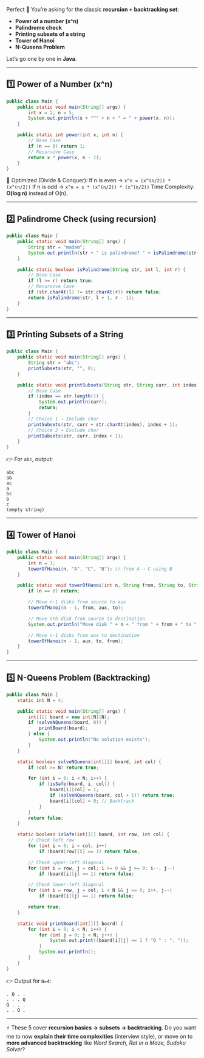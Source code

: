 Perfect 🚀 You’re asking for the classic **recursion + backtracking set**:

* **Power of a number (x^n)**
* **Palindrome check**
* **Printing subsets of a string**
* **Tower of Hanoi**
* **N-Queens Problem**

Let’s go one by one in **Java**.

---

## 1️⃣ Power of a Number (x^n)

```java
public class Main {
    public static void main(String[] args) {
        int x = 2, n = 5;
        System.out.println(x + "^" + n + " = " + power(x, n));
    }

    public static int power(int x, int n) {
        // Base Case
        if (n == 0) return 1;
        // Recursive Case
        return x * power(x, n - 1);
    }
}
```

📌 Optimized (Divide & Conquer):
If n is even → `x^n = (x^(n/2)) * (x^(n/2))`
If n is odd → `x^n = x * (x^(n/2)) * (x^(n/2))`
Time Complexity: **O(log n)** instead of O(n).

---

## 2️⃣ Palindrome Check (using recursion)

```java
public class Main {
    public static void main(String[] args) {
        String str = "madam";
        System.out.println(str + " is palindrome? " + isPalindrome(str, 0, str.length() - 1));
    }

    public static boolean isPalindrome(String str, int l, int r) {
        // Base Case
        if (l >= r) return true;
        // Recursive Case
        if (str.charAt(l) != str.charAt(r)) return false;
        return isPalindrome(str, l + 1, r - 1);
    }
}
```

---

## 3️⃣ Printing Subsets of a String

```java
public class Main {
    public static void main(String[] args) {
        String str = "abc";
        printSubsets(str, "", 0);
    }

    public static void printSubsets(String str, String curr, int index) {
        // Base Case
        if (index == str.length()) {
            System.out.println(curr);
            return;
        }
        // Choice 1 → Include char
        printSubsets(str, curr + str.charAt(index), index + 1);
        // Choice 2 → Exclude char
        printSubsets(str, curr, index + 1);
    }
}
```

👉 For `abc`, output:

```
abc
ab
ac
a
bc
b
c
(empty string)
```

---

## 4️⃣ Tower of Hanoi

```java
public class Main {
    public static void main(String[] args) {
        int n = 3;
        towerOfHanoi(n, "A", "C", "B"); // from A → C using B
    }

    public static void towerOfHanoi(int n, String from, String to, String aux) {
        if (n == 0) return;

        // Move n-1 disks from source to aux
        towerOfHanoi(n - 1, from, aux, to);

        // Move nth disk from source to destination
        System.out.println("Move disk " + n + " from " + from + " to " + to);

        // Move n-1 disks from aux to destination
        towerOfHanoi(n - 1, aux, to, from);
    }
}
```

---

## 5️⃣ N-Queens Problem (Backtracking)

```java
public class Main {
    static int N = 4;

    public static void main(String[] args) {
        int[][] board = new int[N][N];
        if (solveNQueens(board, 0)) {
            printBoard(board);
        } else {
            System.out.println("No solution exists");
        }
    }

    static boolean solveNQueens(int[][] board, int col) {
        if (col >= N) return true;

        for (int i = 0; i < N; i++) {
            if (isSafe(board, i, col)) {
                board[i][col] = 1;
                if (solveNQueens(board, col + 1)) return true;
                board[i][col] = 0; // Backtrack
            }
        }
        return false;
    }

    static boolean isSafe(int[][] board, int row, int col) {
        // Check left row
        for (int i = 0; i < col; i++)
            if (board[row][i] == 1) return false;

        // Check upper-left diagonal
        for (int i = row, j = col; i >= 0 && j >= 0; i--, j--)
            if (board[i][j] == 1) return false;

        // Check lower-left diagonal
        for (int i = row, j = col; i < N && j >= 0; i++, j--)
            if (board[i][j] == 1) return false;

        return true;
    }

    static void printBoard(int[][] board) {
        for (int i = 0; i < N; i++) {
            for (int j = 0; j < N; j++) {
                System.out.print((board[i][j] == 1 ? "Q " : ". "));
            }
            System.out.println();
        }
    }
}
```

👉 Output for `N=4`:

```
. Q . .
. . . Q
Q . . .
. . Q .
```

---

⚡ These 5 cover **recursion basics → subsets → backtracking**.
Do you want me to now **explain their time complexities** (interview style), or move on to **more advanced backtracking** like *Word Search, Rat in a Maze, Sudoku Solver*?

